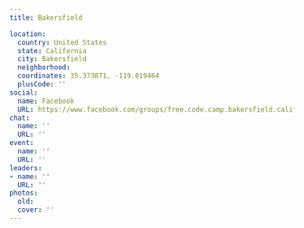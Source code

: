 ```yaml
---
title: Bakersfield

location:
  country: United States
  state: California
  city: Bakersfield
  neighborhood: 
  coordinates: 35.373871, -119.019464
  plusCode: ''
social:
  name: Facebook
  URL: https://www.facebook.com/groups/free.code.camp.bakersfield.california
chat:
  name: ''
  URL: ''
event:
  name: ''
  URL: ''
leaders:
- name: ''
  URL: ''
photos:
  old: 
  cover: ''
---
```

